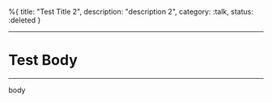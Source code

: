 %{
title: "Test Title 2",
description: "description 2",
category: :talk,
status: :deleted
}

---

# Test Body

---

body

